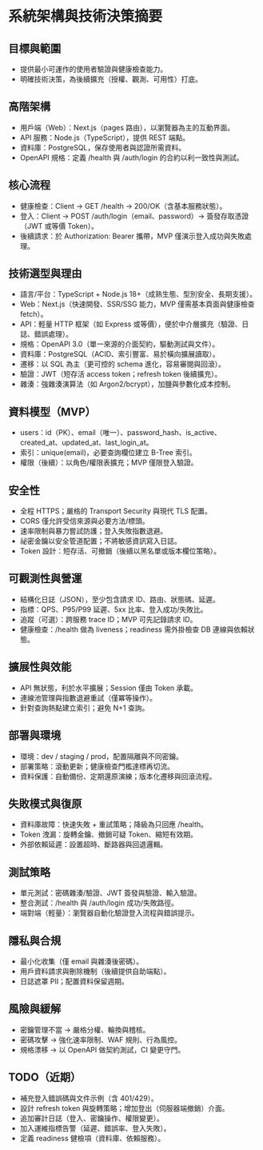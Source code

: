 # 系統架構與技術決策摘要

## 目標與範圍
- 提供最小可運作的使用者驗證與健康檢查能力。
- 明確技術決策，為後續擴充（授權、觀測、可用性）打底。

## 高階架構
- 用戶端（Web）：Next.js（pages 路由），以瀏覽器為主的互動界面。
- API 服務：Node.js（TypeScript），提供 REST 端點。
- 資料庫：PostgreSQL，保存使用者與認證所需資料。
- OpenAPI 規格：定義 /health 與 /auth/login 的合約以利一致性與測試。

## 核心流程
- 健康檢查：Client → GET /health → 200/OK（含基本服務狀態）。
- 登入：Client → POST /auth/login（email、password）→ 簽發存取憑證（JWT 或等價 Token）。
- 後續請求：於 Authorization: Bearer <token> 攜帶，MVP 僅演示登入成功與失敗處理。

## 技術選型與理由
- 語言/平台：TypeScript + Node.js 18+（成熟生態、型別安全、長期支援）。
- Web：Next.js（快速開發、SSR/SSG 能力，MVP 僅需基本頁面與健康檢查 fetch）。
- API：輕量 HTTP 框架（如 Express 或等價），便於中介層擴充（驗證、日誌、錯誤處理）。
- 規格：OpenAPI 3.0（單一來源的介面契約，驅動測試與文件）。
- 資料庫：PostgreSQL（ACID、索引豐富、易於橫向擴展讀取）。
- 遷移：以 SQL 為主（更可控的 schema 進化，容易審閱與回滾）。
- 驗證：JWT（短存活 access token；refresh token 後續擴充）。
- 雜湊：強雜湊演算法（如 Argon2/bcrypt），加鹽與參數化成本控制。

## 資料模型（MVP）
- users：id（PK）、email（唯一）、password_hash、is_active、created_at、updated_at、last_login_at。
- 索引：unique(email)，必要查詢欄位建立 B-Tree 索引。
- 權限（後續）：以角色/權限表擴充；MVP 僅限登入驗證。

## 安全性
- 全程 HTTPS；嚴格的 Transport Security 與現代 TLS 配置。
- CORS 僅允許受信來源與必要方法/標頭。
- 速率限制與暴力嘗試防護；登入失敗指數退避。
- 祕密金鑰以安全管道配置；不將敏感資訊寫入日誌。
- Token 設計：短存活、可撤銷（後續以黑名單或版本欄位策略）。

## 可觀測性與營運
- 結構化日誌（JSON），至少包含請求 ID、路由、狀態碼、延遲。
- 指標：QPS、P95/P99 延遲、5xx 比率、登入成功/失敗比。
- 追蹤（可選）：跨服務 trace ID；MVP 可先記錄請求 ID。
- 健康檢查：/health 做為 liveness；readiness 需外掛檢查 DB 連線與依賴狀態。

## 擴展性與效能
- API 無狀態，利於水平擴展；Session 僅由 Token 承載。
- 連線池管理與指數退避重試（僅冪等操作）。
- 針對查詢熱點建立索引；避免 N+1 查詢。

## 部署與環境
- 環境：dev / staging / prod，配置隔離與不同密鑰。
- 部署策略：滾動更新；健康檢查門檻達標再切流。
- 資料保護：自動備份、定期還原演練；版本化遷移與回滾流程。

## 失敗模式與復原
- 資料庫故障：快速失敗 + 重試策略；降級為只回應 /health。
- Token 洩漏：旋轉金鑰、撤銷可疑 Token、縮短有效期。
- 外部依賴延遲：設置超時、斷路器與回退邏輯。

## 測試策略
- 單元測試：密碼雜湊/驗證、JWT 簽發與驗證、輸入驗證。
- 整合測試：/health 與 /auth/login 成功/失敗路徑。
- 端對端（輕量）：瀏覽器自動化驗證登入流程與錯誤提示。

## 隱私與合規
- 最小化收集（僅 email 與雜湊後密碼）。
- 用戶資料請求與刪除機制（後續提供自助端點）。
- 日誌遮罩 PII；配置資料保留週期。

## 風險與緩解
- 密鑰管理不當 → 嚴格分權、輪換與稽核。
- 密碼攻擊 → 強化速率限制、WAF 規則、行為風控。
- 規格漂移 → 以 OpenAPI 做契約測試，CI 變更守門。

## TODO（近期）
- 補充登入錯誤碼與文件示例（含 401/429）。
- 設計 refresh token 與旋轉策略；增加登出（伺服器端撤銷）介面。
- 追加審計日誌（登入、密鑰操作、權限變更）。
- 加入運維指標告警（延遲、錯誤率、登入失敗）。
- 定義 readiness 健檢項（資料庫、依賴服務）。